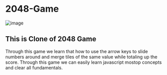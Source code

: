 # 2048-Game

![image](https://user-images.githubusercontent.com/62690629/185790760-d5afb943-b9e5-4914-a2f2-c7534c18a565.png)


## This is Clone of 2048 Game

Through this game we learn that how to use the arrow keys to slide numbers around and merge tiles of the same value while totaling up the score. Through this game we can easily learn javascript mostop concepts and clear all fundamentals.
